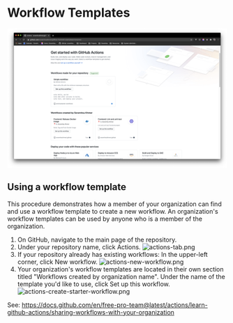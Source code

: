 # Workflow Templates

![workflow_templates.png](assets/workflow_templates.png)

## Using a workflow template

This procedure demonstrates how a member of your organization can find and use a workflow template to create a new workflow. An organization's workflow templates can be used by anyone who is a member of the organization.

1. On GitHub, navigate to the main page of the repository.
1. Under your repository name, click Actions.
   ![actions-tab.png](https://docs.github.com/assets/images/help/repository/actions-tab.png)
1. If your repository already has existing workflows: In the upper-left corner, click New workflow.
   ![actions-new-workflow.png](https://docs.github.com/assets/images/help/repository/actions-new-workflow.png)
1. Your organization's workflow templates are located in their own section titled "Workflows created by organization name". Under the name of the template you'd like to use, click Set up this workflow.
   ![actions-create-starter-workflow.png](https://docs.github.com/assets/images/help/settings/actions-create-starter-workflow.png)

See: https://docs.github.com/en/free-pro-team@latest/actions/learn-github-actions/sharing-workflows-with-your-organization
